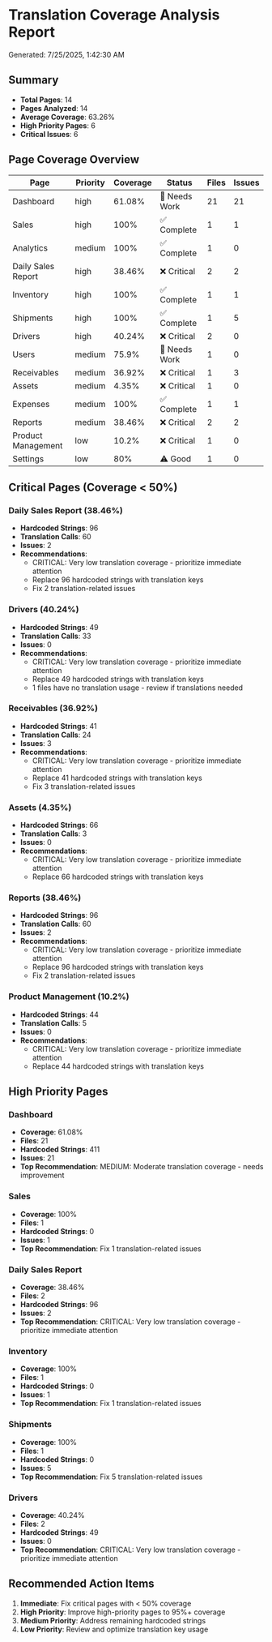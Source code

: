 # Translation Coverage Analysis Report

Generated: 7/25/2025, 1:42:30 AM

## Summary

- **Total Pages**: 14
- **Pages Analyzed**: 14
- **Average Coverage**: 63.26%
- **High Priority Pages**: 6
- **Critical Issues**: 6

## Page Coverage Overview

| Page               | Priority | Coverage | Status        | Files | Issues |
| ------------------ | -------- | -------- | ------------- | ----- | ------ |
| Dashboard          | high     | 61.08%   | 🔶 Needs Work | 21    | 21     |
| Sales              | high     | 100%     | ✅ Complete   | 1     | 1      |
| Analytics          | medium   | 100%     | ✅ Complete   | 1     | 0      |
| Daily Sales Report | high     | 38.46%   | ❌ Critical   | 2     | 2      |
| Inventory          | high     | 100%     | ✅ Complete   | 1     | 1      |
| Shipments          | high     | 100%     | ✅ Complete   | 1     | 5      |
| Drivers            | high     | 40.24%   | ❌ Critical   | 2     | 0      |
| Users              | medium   | 75.9%    | 🔶 Needs Work | 1     | 0      |
| Receivables        | medium   | 36.92%   | ❌ Critical   | 1     | 3      |
| Assets             | medium   | 4.35%    | ❌ Critical   | 1     | 0      |
| Expenses           | medium   | 100%     | ✅ Complete   | 1     | 1      |
| Reports            | medium   | 38.46%   | ❌ Critical   | 2     | 2      |
| Product Management | low      | 10.2%    | ❌ Critical   | 1     | 0      |
| Settings           | low      | 80%      | ⚠️ Good       | 1     | 0      |

## Critical Pages (Coverage < 50%)

### Daily Sales Report (38.46%)

- **Hardcoded Strings**: 96
- **Translation Calls**: 60
- **Issues**: 2
- **Recommendations**:
  - CRITICAL: Very low translation coverage - prioritize immediate attention
  - Replace 96 hardcoded strings with translation keys
  - Fix 2 translation-related issues

### Drivers (40.24%)

- **Hardcoded Strings**: 49
- **Translation Calls**: 33
- **Issues**: 0
- **Recommendations**:
  - CRITICAL: Very low translation coverage - prioritize immediate attention
  - Replace 49 hardcoded strings with translation keys
  - 1 files have no translation usage - review if translations needed

### Receivables (36.92%)

- **Hardcoded Strings**: 41
- **Translation Calls**: 24
- **Issues**: 3
- **Recommendations**:
  - CRITICAL: Very low translation coverage - prioritize immediate attention
  - Replace 41 hardcoded strings with translation keys
  - Fix 3 translation-related issues

### Assets (4.35%)

- **Hardcoded Strings**: 66
- **Translation Calls**: 3
- **Issues**: 0
- **Recommendations**:
  - CRITICAL: Very low translation coverage - prioritize immediate attention
  - Replace 66 hardcoded strings with translation keys

### Reports (38.46%)

- **Hardcoded Strings**: 96
- **Translation Calls**: 60
- **Issues**: 2
- **Recommendations**:
  - CRITICAL: Very low translation coverage - prioritize immediate attention
  - Replace 96 hardcoded strings with translation keys
  - Fix 2 translation-related issues

### Product Management (10.2%)

- **Hardcoded Strings**: 44
- **Translation Calls**: 5
- **Issues**: 0
- **Recommendations**:
  - CRITICAL: Very low translation coverage - prioritize immediate attention
  - Replace 44 hardcoded strings with translation keys

## High Priority Pages

### Dashboard

- **Coverage**: 61.08%
- **Files**: 21
- **Hardcoded Strings**: 411
- **Issues**: 21
- **Top Recommendation**: MEDIUM: Moderate translation coverage - needs improvement

### Sales

- **Coverage**: 100%
- **Files**: 1
- **Hardcoded Strings**: 0
- **Issues**: 1
- **Top Recommendation**: Fix 1 translation-related issues

### Daily Sales Report

- **Coverage**: 38.46%
- **Files**: 2
- **Hardcoded Strings**: 96
- **Issues**: 2
- **Top Recommendation**: CRITICAL: Very low translation coverage - prioritize immediate attention

### Inventory

- **Coverage**: 100%
- **Files**: 1
- **Hardcoded Strings**: 0
- **Issues**: 1
- **Top Recommendation**: Fix 1 translation-related issues

### Shipments

- **Coverage**: 100%
- **Files**: 1
- **Hardcoded Strings**: 0
- **Issues**: 5
- **Top Recommendation**: Fix 5 translation-related issues

### Drivers

- **Coverage**: 40.24%
- **Files**: 2
- **Hardcoded Strings**: 49
- **Issues**: 0
- **Top Recommendation**: CRITICAL: Very low translation coverage - prioritize immediate attention

## Recommended Action Items

1. **Immediate**: Fix critical pages with < 50% coverage
2. **High Priority**: Improve high-priority pages to 95%+ coverage
3. **Medium Priority**: Address remaining hardcoded strings
4. **Low Priority**: Review and optimize translation key usage
